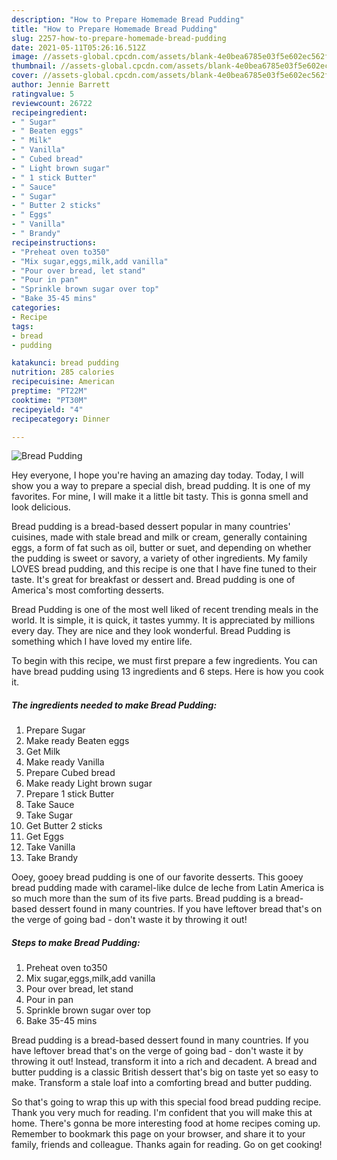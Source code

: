 ```yaml
---
description: "How to Prepare Homemade Bread Pudding"
title: "How to Prepare Homemade Bread Pudding"
slug: 2257-how-to-prepare-homemade-bread-pudding
date: 2021-05-11T05:26:16.512Z
image: //assets-global.cpcdn.com/assets/blank-4e0bea6785e03f5e602ec562f230caae08da540cada707380b4fe1bbebba43da.png
thumbnail: //assets-global.cpcdn.com/assets/blank-4e0bea6785e03f5e602ec562f230caae08da540cada707380b4fe1bbebba43da.png
cover: //assets-global.cpcdn.com/assets/blank-4e0bea6785e03f5e602ec562f230caae08da540cada707380b4fe1bbebba43da.png
author: Jennie Barrett
ratingvalue: 5
reviewcount: 26722
recipeingredient:
- " Sugar"
- " Beaten eggs"
- " Milk"
- " Vanilla"
- " Cubed bread"
- " Light brown sugar"
- " 1 stick Butter"
- " Sauce"
- " Sugar"
- " Butter 2 sticks"
- " Eggs"
- " Vanilla"
- " Brandy"
recipeinstructions:
- "Preheat oven to350"
- "Mix sugar,eggs,milk,add vanilla"
- "Pour over bread, let stand"
- "Pour in pan"
- "Sprinkle brown sugar over top"
- "Bake 35-45 mins"
categories:
- Recipe
tags:
- bread
- pudding

katakunci: bread pudding 
nutrition: 285 calories
recipecuisine: American
preptime: "PT22M"
cooktime: "PT30M"
recipeyield: "4"
recipecategory: Dinner

---
```



![Bread Pudding](//assets-global.cpcdn.com/assets/blank-4e0bea6785e03f5e602ec562f230caae08da540cada707380b4fe1bbebba43da.png)

Hey everyone, I hope you're having an amazing day today. Today, I will show you a way to prepare a special dish, bread pudding. It is one of my favorites. For mine, I will make it a little bit tasty. This is gonna smell and look delicious.

Bread pudding is a bread-based dessert popular in many countries&#39; cuisines, made with stale bread and milk or cream, generally containing eggs, a form of fat such as oil, butter or suet, and depending on whether the pudding is sweet or savory, a variety of other ingredients. My family LOVES bread pudding, and this recipe is one that I have fine tuned to their taste. It&#39;s great for breakfast or dessert and. Bread pudding is one of America&#39;s most comforting desserts.

Bread Pudding is one of the most well liked of recent trending meals in the world. It is simple, it is quick, it tastes yummy. It is appreciated by millions every day. They are nice and they look wonderful. Bread Pudding is something which I have loved my entire life.


To begin with this recipe, we must first prepare a few ingredients. You can have bread pudding using 13 ingredients and 6 steps. Here is how you cook it.

<!--inarticleads1-->

##### The ingredients needed to make Bread Pudding:

1. Prepare  Sugar
1. Make ready  Beaten eggs
1. Get  Milk
1. Make ready  Vanilla
1. Prepare  Cubed bread
1. Make ready  Light brown sugar
1. Prepare  1 stick Butter
1. Take  Sauce
1. Take  Sugar
1. Get  Butter 2 sticks
1. Get  Eggs
1. Take  Vanilla
1. Take  Brandy


Ooey, gooey bread pudding is one of our favorite desserts. This gooey bread pudding made with caramel-like dulce de leche from Latin America is so much more than the sum of its five parts. Bread pudding is a bread-based dessert found in many countries. If you have leftover bread that&#39;s on the verge of going bad - don&#39;t waste it by throwing it out! 

<!--inarticleads2-->

##### Steps to make Bread Pudding:

1. Preheat oven to350
1. Mix sugar,eggs,milk,add vanilla
1. Pour over bread, let stand
1. Pour in pan
1. Sprinkle brown sugar over top
1. Bake 35-45 mins


Bread pudding is a bread-based dessert found in many countries. If you have leftover bread that&#39;s on the verge of going bad - don&#39;t waste it by throwing it out! Instead, transform it into a rich and decadent. A bread and butter pudding is a classic British dessert that&#39;s big on taste yet so easy to make. Transform a stale loaf into a comforting bread and butter pudding. 

So that's going to wrap this up with this special food bread pudding recipe. Thank you very much for reading. I'm confident that you will make this at home. There's gonna be more interesting food at home recipes coming up. Remember to bookmark this page on your browser, and share it to your family, friends and colleague. Thanks again for reading. Go on get cooking!
